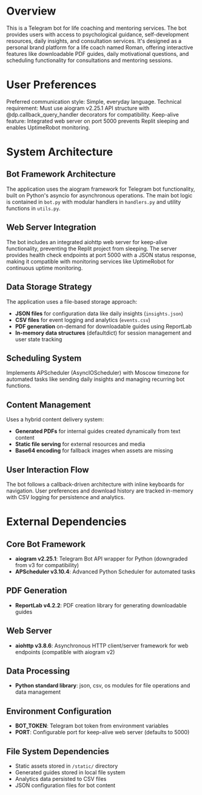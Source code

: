 # Overview

This is a Telegram bot for life coaching and mentoring services. The bot provides users with access to psychological guidance, self-development resources, daily insights, and consultation services. It's designed as a personal brand platform for a life coach named Roman, offering interactive features like downloadable PDF guides, daily motivational questions, and scheduling functionality for consultations and mentoring sessions.

# User Preferences

Preferred communication style: Simple, everyday language.
Technical requirement: Must use aiogram v2.25.1 API structure with @dp.callback_query_handler decorators for compatibility.
Keep-alive feature: Integrated web server on port 5000 prevents Replit sleeping and enables UptimeRobot monitoring.

# System Architecture

## Bot Framework Architecture
The application uses the aiogram framework for Telegram bot functionality, built on Python's asyncio for asynchronous operations. The main bot logic is contained in `bot.py` with modular handlers in `handlers.py` and utility functions in `utils.py`.

## Web Server Integration
The bot includes an integrated aiohttp web server for keep-alive functionality, preventing the Replit project from sleeping. The server provides health check endpoints at port 5000 with a JSON status response, making it compatible with monitoring services like UptimeRobot for continuous uptime monitoring.

## Data Storage Strategy
The application uses a file-based storage approach:
- **JSON files** for configuration data like daily insights (`insights.json`)
- **CSV files** for event logging and analytics (`events.csv`)  
- **PDF generation** on-demand for downloadable guides using ReportLab
- **In-memory data structures** (defaultdict) for session management and user state tracking

## Scheduling System
Implements APScheduler (AsyncIOScheduler) with Moscow timezone for automated tasks like sending daily insights and managing recurring bot functions.

## Content Management
Uses a hybrid content delivery system:
- **Generated PDFs** for internal guides created dynamically from text content
- **Static file serving** for external resources and media
- **Base64 encoding** for fallback images when assets are missing

## User Interaction Flow
The bot follows a callback-driven architecture with inline keyboards for navigation. User preferences and download history are tracked in-memory with CSV logging for persistence and analytics.

# External Dependencies

## Core Bot Framework
- **aiogram v2.25.1**: Telegram Bot API wrapper for Python (downgraded from v3 for compatibility)
- **APScheduler v3.10.4**: Advanced Python Scheduler for automated tasks

## PDF Generation
- **ReportLab v4.2.2**: PDF creation library for generating downloadable guides

## Web Server
- **aiohttp v3.8.6**: Asynchronous HTTP client/server framework for web endpoints (compatible with aiogram v2)

## Data Processing
- **Python standard library**: json, csv, os modules for file operations and data management

## Environment Configuration
- **BOT_TOKEN**: Telegram bot token from environment variables
- **PORT**: Configurable port for keep-alive web server (defaults to 5000)

## File System Dependencies
- Static assets stored in `/static/` directory
- Generated guides stored in local file system
- Analytics data persisted to CSV files
- JSON configuration files for bot content